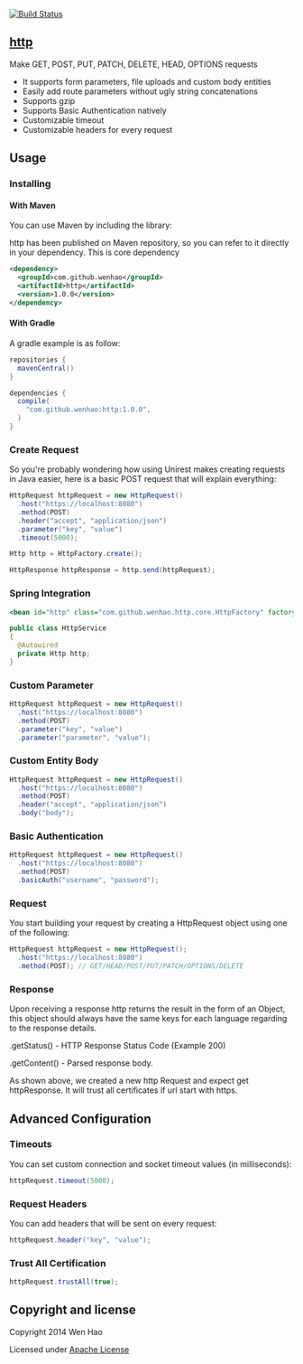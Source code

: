 [![Build Status](https://travis-ci.org/wenhao/http.png?branch=master)](https://travis-ci.org/wenhao/http)

## [http](https://github.com/wenhao/http)
Make GET, POST, PUT, PATCH, DELETE, HEAD, OPTIONS requests
* It supports form parameters, file uploads and custom body entities
* Easily add route parameters without ugly string concatenations
* Supports gzip
* Supports Basic Authentication natively
* Customizable timeout
* Customizable headers for every request

## Usage

### Installing

#### With Maven
You can use Maven by including the library:

http has been published on Maven repository, so you can refer to it directly in your dependency. This is core
dependency

```xml
<dependency>
  <groupId>com.github.wenhao</groupId>
  <artifactId>http</artifactId>
  <version>1.0.0</version>
</dependency>
```

#### With Gradle
A gradle example is as follow:

```groovy
repositories {
  mavenCentral()
}

dependencies {
  compile(
    "com.github.wenhao:http:1.0.0",
  )
}
```

### Create Request

So you're probably wondering how using Unirest makes creating requests in Java easier, 
here is a basic POST request that will explain everything:


```java
HttpRequest httpRequest = new HttpRequest()
  .host("https://localhost:8080")
  .method(POST)
  .header("accept", "application/json")
  .parameter("key", "value")
  .timeout(5000);

Http http = HttpFactory.create();

HttpResponse httpResponse = http.send(httpRequest);

```

### Spring Integration

```xml
<bean id="http" class="com.github.wenhao.http.core.HttpFactory" factory-method="create" />

```
```java
public class HttpService
{
  @Autowired
  private Http http;
}
```

### Custom Parameter

```java
HttpRequest httpRequest = new HttpRequest()
  .host("https://localhost:8080")
  .method(POST)
  .parameter("key", "value")
  .parameter("parameter", "value");

```


### Custom Entity Body

```java
HttpRequest httpRequest = new HttpRequest()
  .host("https://localhost:8080")
  .method(POST)
  .header("accept", "application/json")
  .body("body");

```

### Basic Authentication

```java
HttpRequest httpRequest = new HttpRequest()
  .host("https://localhost:8080")
  .method(POST)
  .basicAuth("username", "password");

```

### Request

You start building your request by creating a HttpRequest object using one of the following:

```java
HttpRequest httpRequest = new HttpRequest();
  .host("https://localhost:8080")
  .method(POST); // GET/HEAD/POST/PUT/PATCH/OPTIONS/DELETE

```

### Response

Upon receiving a response http returns the result in the form of an Object, this object should always have the same keys for each language regarding to the response details.

.getStatus() - HTTP Response Status Code (Example 200)

.getContent() - Parsed response body.

As shown above, we created a new http Request and expect get httpResponse. It will trust all certificates if url start
with https.

## Advanced Configuration
### Timeouts
You can set custom connection and socket timeout values (in milliseconds):
```java
httpRequest.timeout(5000);

```

### Request Headers
You can add headers that will be sent on every request:
```java
httpRequest.header("key", "value");

```

### Trust All Certification

```java
httpRequest.trustAll(true);

```

## Copyright and license

Copyright 2014 Wen Hao

Licensed under [Apache License][1]

[1]: https://github.com/wenhao/http/blob/master/LICENSE



